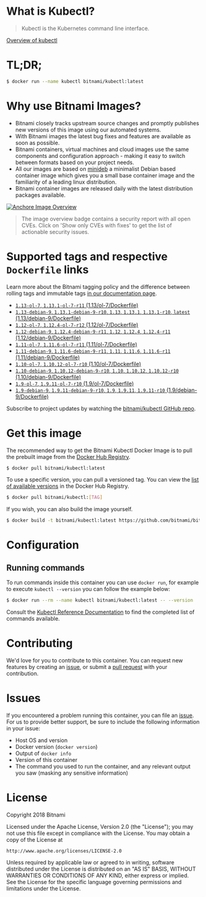 
# What is Kubectl?

> Kubectl is the Kubernetes command line interface.

[Overview of kubectl](https://kubernetes.io/docs/reference/kubectl/overview/)

# TL;DR;

```bash
$ docker run --name kubectl bitnami/kubectl:latest
```

# Why use Bitnami Images?

* Bitnami closely tracks upstream source changes and promptly publishes new versions of this image using our automated systems.
* With Bitnami images the latest bug fixes and features are available as soon as possible.
* Bitnami containers, virtual machines and cloud images use the same components and configuration approach - making it easy to switch between formats based on your project needs.
* All our images are based on [minideb](https://github.com/bitnami/minideb) a minimalist Debian based container image which gives you a small base container image and the familiarity of a leading linux distribution.
* Bitnami container images are released daily with the latest distribution packages available.

[![Anchore Image Overview](https://anchore.io/service/badges/image/d78d91421e4ccd244f2d91414ea8261cca8468562ae55ab5d184a3739a3cebc5)](https://anchore.io/image/dockerhub/bitnami%2Fkubectl%3Alatest#security)

> The image overview badge contains a security report with all open CVEs. Click on 'Show only CVEs with fixes' to get the list of actionable security issues.

# Supported tags and respective `Dockerfile` links

Learn more about the Bitnami tagging policy and the difference between rolling tags and immutable tags [in our documentation page](https://docs.bitnami.com/containers/how-to/understand-rolling-tags-containers/).


* [`1.13-ol-7`, `1.13.1-ol-7-r11` (1.13/ol-7/Dockerfile)](https://github.com/bitnami/bitnami-docker-kubectl/blob/1.13.1-ol-7-r11/1.13/ol-7/Dockerfile)
* [`1.13-debian-9`, `1.13.1-debian-9-r10`, `1.13`, `1.13.1`, `1.13.1-r10`, `latest` (1.13/debian-9/Dockerfile)](https://github.com/bitnami/bitnami-docker-kubectl/blob/1.13.1-debian-9-r10/1.13/debian-9/Dockerfile)
* [`1.12-ol-7`, `1.12.4-ol-7-r12` (1.12/ol-7/Dockerfile)](https://github.com/bitnami/bitnami-docker-kubectl/blob/1.12.4-ol-7-r12/1.12/ol-7/Dockerfile)
* [`1.12-debian-9`, `1.12.4-debian-9-r11`, `1.12`, `1.12.4`, `1.12.4-r11` (1.12/debian-9/Dockerfile)](https://github.com/bitnami/bitnami-docker-kubectl/blob/1.12.4-debian-9-r11/1.12/debian-9/Dockerfile)
* [`1.11-ol-7`, `1.11.6-ol-7-r11` (1.11/ol-7/Dockerfile)](https://github.com/bitnami/bitnami-docker-kubectl/blob/1.11.6-ol-7-r11/1.11/ol-7/Dockerfile)
* [`1.11-debian-9`, `1.11.6-debian-9-r11`, `1.11`, `1.11.6`, `1.11.6-r11` (1.11/debian-9/Dockerfile)](https://github.com/bitnami/bitnami-docker-kubectl/blob/1.11.6-debian-9-r11/1.11/debian-9/Dockerfile)
* [`1.10-ol-7`, `1.10.12-ol-7-r10` (1.10/ol-7/Dockerfile)](https://github.com/bitnami/bitnami-docker-kubectl/blob/1.10.12-ol-7-r10/1.10/ol-7/Dockerfile)
* [`1.10-debian-9`, `1.10.12-debian-9-r10`, `1.10`, `1.10.12`, `1.10.12-r10` (1.10/debian-9/Dockerfile)](https://github.com/bitnami/bitnami-docker-kubectl/blob/1.10.12-debian-9-r10/1.10/debian-9/Dockerfile)
* [`1.9-ol-7`, `1.9.11-ol-7-r10` (1.9/ol-7/Dockerfile)](https://github.com/bitnami/bitnami-docker-kubectl/blob/1.9.11-ol-7-r10/1.9/ol-7/Dockerfile)
* [`1.9-debian-9`, `1.9.11-debian-9-r10`, `1.9`, `1.9.11`, `1.9.11-r10` (1.9/debian-9/Dockerfile)](https://github.com/bitnami/bitnami-docker-kubectl/blob/1.9.11-debian-9-r10/1.9/debian-9/Dockerfile)

Subscribe to project updates by watching the [bitnami/kubectl GitHub repo](https://github.com/bitnami/bitnami-docker-kubectl).

# Get this image

The recommended way to get the Bitnami Kubectl Docker Image is to pull the prebuilt image from the [Docker Hub Registry](https://hub.docker.com/r/bitnami/kubectl).

```bash
$ docker pull bitnami/kubectl:latest
```

To use a specific version, you can pull a versioned tag. You can view the [list of available versions](https://hub.docker.com/r/bitnami/kubectl/tags/) in the Docker Hub Registry.

```bash
$ docker pull bitnami/kubectl:[TAG]
```

If you wish, you can also build the image yourself.

```bash
$ docker build -t bitnami/kubectl:latest https://github.com/bitnami/bitnami-docker-kubectl.git
```

# Configuration

## Running commands

To run commands inside this container you can use `docker run`, for example to execute `kubectl --version` you can follow the example below:

```bash
$ docker run --rm --name kubectl bitnami/kubectl:latest -- --version
```

Consult the [Kubectl Reference Documentation](https://kubernetes.io/docs/reference/generated/kubectl/kubectl-commands) to find the completed list of commands available.

# Contributing

We'd love for you to contribute to this container. You can request new features by creating an [issue](https://github.com/bitnami/bitnami-docker-kubectl/issues), or submit a [pull request](https://github.com/bitnami/bitnami-docker-kubectl/pulls) with your contribution.

# Issues

If you encountered a problem running this container, you can file an [issue](https://github.com/bitnami/bitnami-docker-kubectl/issues). For us to provide better support, be sure to include the following information in your issue:

- Host OS and version
- Docker version (`docker version`)
- Output of `docker info`
- Version of this container
- The command you used to run the container, and any relevant output you saw (masking any sensitive information)

# License

Copyright 2018 Bitnami

Licensed under the Apache License, Version 2.0 (the "License");
you may not use this file except in compliance with the License.
You may obtain a copy of the License at

    http://www.apache.org/licenses/LICENSE-2.0

Unless required by applicable law or agreed to in writing, software
distributed under the License is distributed on an "AS IS" BASIS,
WITHOUT WARRANTIES OR CONDITIONS OF ANY KIND, either express or implied.
See the License for the specific language governing permissions and
limitations under the License.

